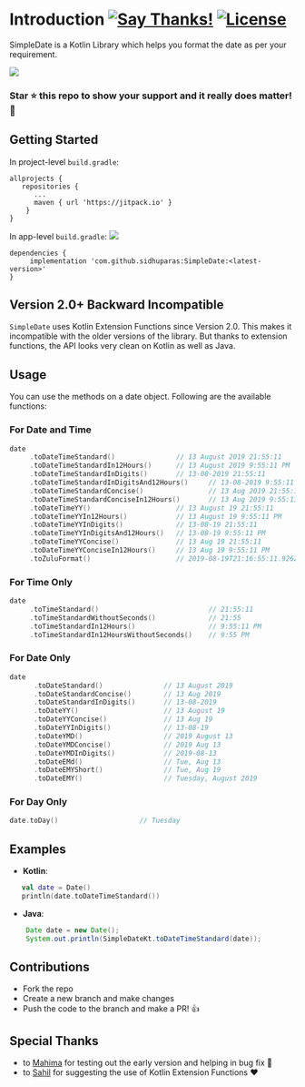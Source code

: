# Introduction [![Say Thanks!](https://img.shields.io/badge/Say%20Thanks-!-1EAEDB.svg)](https://saythanks.io/to/sidhuparas)  [![License](https://img.shields.io/badge/license-MIT-orange.svg)](https://github.com/sidhuparas/SimpleDate/blob/master/LICENSE)
SimpleDate is a Kotlin Library which helps you format the date as per your requirement.

<img src="poster.jpeg">

### **Star :star:  this repo to show your support and it really does matter!** :clap:
 
## Getting Started

In project-level `build.gradle`:

```
allprojects {
   repositories {
      ...
      maven { url 'https://jitpack.io' }
    }
}
```

In app-level `build.gradle`: [![](https://jitpack.io/v/sidhuparas/SimpleDate.svg)](https://jitpack.io/#sidhuparas/SimpleDate)

```
dependencies {
     implementation 'com.github.sidhuparas:SimpleDate:<latest-version>'
}
```

## Version 2.0+ Backward Incompatible

`SimpleDate` uses Kotlin Extension Functions since Version 2.0. This makes it incompatible with the older versions of the library. But thanks to extension functions, the API looks very clean on Kotlin as well as Java. 

## Usage

You can use the methods on a date object. Following are the available functions:

### For Date and Time
```kotlin
date                                 
     .toDateTimeStandard()               // 13 August 2019 21:55:11
     .toDateTimeStandardIn12Hours()      // 13 August 2019 9:55:11 PM
     .toDateTimeStandardInDigits()       // 13-08-2019 21:55:11
     .toDateTimeStandardInDigitsAnd12Hours()     // 13-08-2019 9:55:11 PM
     .toDateTimeStandardConcise()                // 13 Aug 2019 21:55:11
     .toDateTimeStandardConciseIn12Hours()       // 13 Aug 2019 9:55:11 PM
     .toDateTimeYY()                     // 13 August 19 21:55:11
     .toDateTimeYYIn12Hours()            // 13 August 19 9:55:11 PM
     .toDateTimeYYInDigits()             // 13-08-19 21:55:11
     .toDateTimeYYInDigitsAnd12Hours()   // 13-08-19 9:55:11 PM
     .toDateTimeYYConcise()              // 13 Aug 19 21:55:11
     .toDateTimeYYConciseIn12Hours()     // 13 Aug 19 9:55:11 PM
     .toZuluFormat()                     // 2019-08-19T21:16:55:11.926Z                   
```
### For Time Only
```kotlin
date
     .toTimeStandard()                           // 21:55:11
     .toTimeStandardWithoutSeconds()             // 21:55
     .toTimeStandardIn12Hours()                  // 9:55:11 PM
     .toTimeStandardIn12HoursWithoutSeconds()    // 9:55 PM
```
### For Date Only
```kotlin
date
      .toDateStandard()               // 13 August 2019
      .toDateStandardConcise()        // 13 Aug 2019
      .toDateStandardInDigits()       // 13-08-2019
      .toDateYY()                     // 13 August 19
      .toDateYYConcise()              // 13 Aug 19
      .toDateYYInDigits()             // 13-08-19
      .toDateYMD()                    // 2019 August 13
      .toDateYMDConcise()             // 2019 Aug 13
      .toDateYMDInDigits()            // 2019-08-13
      .toDateEMd()                    // Tue, Aug 13
      .toDateEMYShort()               // Tue, Aug 19
      .toDateEMY()                    // Tuesday, August 2019
```
### For Day Only
```kotlin
date.toDay()                    // Tuesday
```

## Examples

- <b>Kotlin</b>:
```kotlin
   val date = Date()
   println(date.toDateTimeStandard())
```
- <b>Java</b>:
```java
    Date date = new Date();
    System.out.println(SimpleDateKt.toDateTimeStandard(date));
```

## Contributions

- Fork the repo
- Create a new branch and make changes
- Push the code to the branch and make a PR! :thumbsup:

## Special Thanks
- to <a href="https://github.com/amy6">Mahima</a> for testing out the early version and helping in bug fix :clap:
- to <a href="https://github.com/xsahil03x">Sahil</a> for suggesting the use of Kotlin Extension Functions :heart: 
